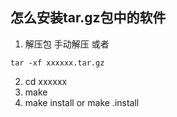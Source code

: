 ## 怎么安装tar.gz包中的软件
1. 解压包
手动解压
或者
```
tar -xf xxxxxx.tar.gz
```
2. cd xxxxxx
3. make
4. make install or make .install

